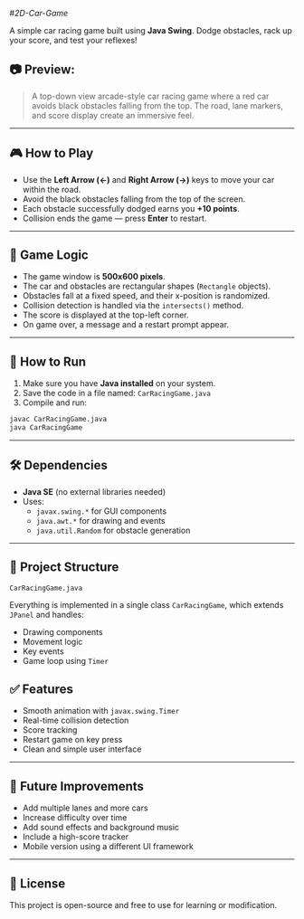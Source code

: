 

#*2D-Car-Game*

A simple car racing game built using **Java Swing**. Dodge obstacles, rack up your score, and test your reflexes!

## 📷 Preview:

> A top-down view arcade-style car racing game where a red car avoids black obstacles falling from the top. The road, lane markers, and score display create an immersive feel.

---

## 🎮 How to Play

- Use the **Left Arrow (←)** and **Right Arrow (→)** keys to move your car within the road.
- Avoid the black obstacles falling from the top of the screen.
- Each obstacle successfully dodged earns you **+10 points**.
- Collision ends the game — press **Enter** to restart.

---

## 🧠 Game Logic

- The game window is **500x600 pixels**.
- The car and obstacles are rectangular shapes (`Rectangle` objects).
- Obstacles fall at a fixed speed, and their x-position is randomized.
- Collision detection is handled via the `intersects()` method.
- The score is displayed at the top-left corner.
- On game over, a message and a restart prompt appear.

---

## 🚀 How to Run

1. Make sure you have **Java installed** on your system.
2. Save the code in a file named: `CarRacingGame.java`
3. Compile and run:

```bash
javac CarRacingGame.java
java CarRacingGame
```

---

## 🛠️ Dependencies

- **Java SE** (no external libraries needed)
- Uses:
  - `javax.swing.*` for GUI components
  - `java.awt.*` for drawing and events
  - `java.util.Random` for obstacle generation

---

## 📁 Project Structure

```
CarRacingGame.java
```

Everything is implemented in a single class `CarRacingGame`, which extends `JPanel` and handles:

- Drawing components
- Movement logic
- Key events
- Game loop using `Timer`



## ✅ Features

- Smooth animation with `javax.swing.Timer`
- Real-time collision detection
- Score tracking
- Restart game on key press
- Clean and simple user interface

---

## 🎯 Future Improvements

- Add multiple lanes and more cars
- Increase difficulty over time
- Add sound effects and background music
- Include a high-score tracker
- Mobile version using a different UI framework

---

## 📜 License

This project is open-source and free to use for learning or modification.
